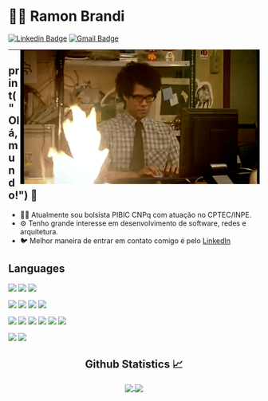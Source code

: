 
# :man_technologist: Ramon Brandi



[![Linkedin Badge](https://img.shields.io/badge/-LinkedIn-blue?style=flat-square&logo=Linkedin&logoColor=white&link=https://www.linkedin.com/in/ramonbrandi/)](https://www.linkedin.com/in/ramonbrandi/)
[![Gmail Badge](https://img.shields.io/badge/-Gmail-c14438?style=flat-square&logo=Gmail&logoColor=white&link=mailto:ramonbrand@gmail.com)](mailto:ramonbrand@gmail.com)

<!--[![Medium Badge](https://img.shields.io/badge/-Medium-black?style=flat-square&logo=Medium&logoColor=white&link=https://medium.com/ramones-py)](https://medium.com/ramones-py) -->

<img align="right" alt="GIF" src="./packs/giphy.gif" />

---


## print("Olá, mundo!") 👋

- 👨‍💻 Atualmente sou bolsista PIBIC CNPq com atuação no CPTEC/INPE.
- ⚙️ Tenho grande interesse em desenvolvimento de software, redes e arquitetura.
- 🐦 Melhor maneira de entrar em contato comigo é pelo [LinkedIn](https://www.linkedin.com/in/ramonbrandi/)



<p/>

## Languages

![](https://img.shields.io/badge/-Python-yellow?=flat-square&logo=Python&logoColor=white)
![](https://img.shields.io/badge/-Django-Green?=flat-square&logo=Django&logoColor=white)
![](https://img.shields.io/badge/-Flask-gray?style=flat-square&logo=Flask&logoColor=white)


![](https://img.shields.io/badge/-Javascript-black?style=flat-square&logo=Javascript&logoColor=yellow)
![](https://img.shields.io/badge/-HTML-grey?style=flat-square&logo=HTML5&logoColor=red)
![](https://img.shields.io/badge/-CSS-blue?style=flat-square&logo=CSS3&logoColor=white)
![](https://img.shields.io/badge/-Bootstrap-purple?style=flat-square&logo=Bootstrap&Color=black)


![](https://img.shields.io/badge/-Docker-blue?=flat-square&logo=Docker&logoColor=white)
![](https://img.shields.io/badge/-kubernetes-gray?=flat-square&logo=kubernetes&logoColor=white)
![](https://img.shields.io/badge/-Ansible-gray?=flat-square&logo=Ansible&logoColor=white)
![](https://img.shields.io/badge/-AWS-yellow?=flat-square&logo=Amazon%20Aws&logoColor=white)
![](https://img.shields.io/badge/-Terraform-brown?=flat-square&logo=Terraform&logoColor=white)
![](https://img.shields.io/badge/-Linux-blue?style=flat-square&logo=Linux&logoColor=white)


![](https://img.shields.io/badge/-SQL-blue?style=flat-square&logo=MySQL&logoColor=white)
![](https://img.shields.io/badge/-MongoDB-black?style=flat-square&logo=MongoDb&logoColor=green)


  <h2 align="center"> Github Statistics 📈 </h2>
  
  <div align="center"> 
     <a href="">
      <img align="center" src="https://github-readme-stats-sigma-five.vercel.app/api?username=RamonBrandi&show_icons=true&include_all_commits=true&count_private=true&theme=react&line_height=40" />
    </a>
    <a href="">
      <img align="center" src="https://github-readme-stats.vercel.app/api/top-langs/?username=RamonBrandi&theme=react&line_height=40&hide=css"/>
    </a>
</div



